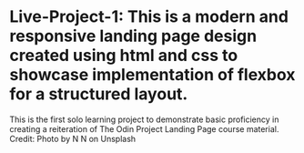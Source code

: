 # Live-Project-1: This is a modern and responsive landing page design created using html and css to showcase implementation of flexbox for a structured layout.
This is the first solo learning project to demonstrate basic proficiency in creating a reiteration of The Odin Project Landing Page course material.
Credit: Photo by N N on Unsplash
